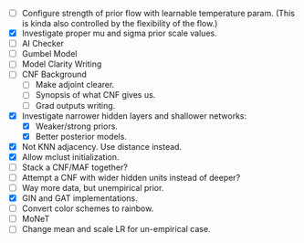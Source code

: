 - [ ] Configure strength of prior flow with learnable temperature param.
    (This is kinda also controlled by the flexibility of the flow.)
- [x] Investigate proper mu and sigma prior scale values.
- [ ] AI Checker
- [ ] Gumbel Model
- [ ] Model Clarity Writing
- [ ] CNF Background
    - [ ] Make adjoint clearer.
    - [ ] Synopsis of what CNF gives us.
    - [ ] Grad outputs writing.
- [x] Investigate narrower hidden layers and shallower networks:
    - [x] Weaker/strong priors.
    - [x] Better posterior models.
- [x] Not KNN adjacency. Use distance instead.
- [x] Allow mclust initialization.
- [ ] Stack a CNF/MAF together?
- [ ] Attempt a CNF with wider hidden units instead of deeper?
- [ ] Way more data, but unempirical prior.
- [x] GIN and GAT implementations.
- [ ] Convert color schemes to rainbow.
- [ ] MoNeT
- [ ] Change mean and scale LR for un-empirical case.